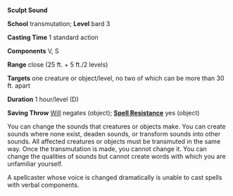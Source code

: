  **Sculpt Sound**

**School** transmutation; **Level** bard 3

**Casting Time** 1 standard action

**Components** V, S

**Range** close (25 ft. + 5 ft./2 levels)

**Targets** one creature or object/level, no two of which can be more than 30 ft. apart

**Duration** 1 hour/level (D)

**Saving Throw** [Will](../combat.html#_will) negates (object); **[Spell Resistance](../glossary.html#_spell-resistance)** yes (object)

You can change the sounds that creatures or objects make. You can create sounds where none exist, deaden sounds, or transform sounds into other sounds. All affected creatures or objects must be transmuted in the same way. Once the transmutation is made, you cannot change it. You can change the qualities of sounds but cannot create words with which you are unfamiliar yourself.

A spellcaster whose voice is changed dramatically is unable to cast spells with verbal components.

